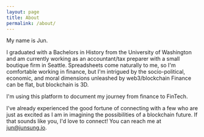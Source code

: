 ```yaml
---
layout: page
title: About
permalink: /about/
---
```


My name is Jun. 

I graduated with a Bachelors in History from the University of Washington and am currently working as an accountant/tax preparer with a small boutique firm in Seattle. Spreadsheets come naturally to me, so I'm comfortable working in finance, but I'm intrigued by the socio-political, economic, and moral dimensions unleashed by web3/blockchain Finance can be flat, but blockchain is 3D. 

I'm using this platform to document my journey from finance to FinTech.

I've already experienced the good fortune of connecting with a few who are just as excited as I am in imagining the possibilities of a blockchain future. If that sounds like you, I'd love to connect! You can reach me at [jun@junsung.io](jun@junsung.io).